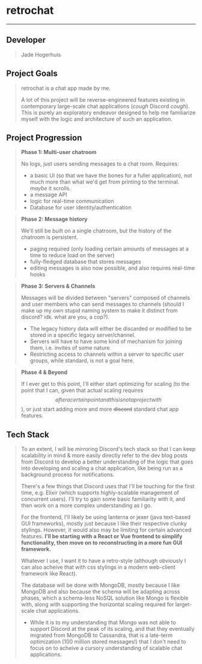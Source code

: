 # retrochat
---

## Developer
> Jade Hogerhuis

## Project Goals
> retrochat is a chat app made by me.
> 
> A lot of this project will be reverse-engineered features existing in contemporary large-scale chat applications (*cough* Discord *cough*).
> This is purely an exploratory endeavor designed to help me familiarize myself with the logic and architecture of such an application. 

## Project Progression
> **Phase 1: Multi-user chatroom** 
> 
> No logs, just users sending messages to a chat room. Requires: 
> - a basic UI (so that we have the bones for a fuller application), not much more than what we'd get from printing to the terminal. *maybe* it scrolls.
> - a message API 
> - logic for real-time communication
> - Database for user identity/authentication

> **Phase 2: Message history**
> 
> We'll still be built on a single chatroom, but the history of the chatroom is persistent.
> - paging required (only loading certain amounts of messages at a time to reduce load on the server)
> - fully-fledged database that stores messages
> - editing messages is also now possible, and also requires real-time hooks

> **Phase 3: Servers & Channels**
> 
> Messages will be divided between "servers" composed of channels and user members who can send messages to channels (should I make up my own stupid naming system to make it distinct from discord? idk. what are you, a cop?).
> - The legacy history data will either be discarded or modified to be stored in a specific legacy server/channel.
> - Servers will have to have some kind of mechanism for joining them, i.e. invites of some nature. 
> - Restricting access to channels within a server to specific user groups, while standard, is not a goal here. 

> **Phase 4 & Beyond**
>
> If I ever get to this point, I'll either start optimizing for scaling (to the point that I can, given that actual scaling requires $$ after a certain point and this is not a project with $$), or just start adding more and more ~~discord~~ standard chat app features.

## Tech Stack
> To an extent, I will be mirroring Discord's tech stack so that I can keep scalability in mind & more easily directly refer to the dev blog posts from Discord to develop a better understanding of the logic that goes into developing and scaling a chat application, like being run as a background process for notifications. 
> 
> There's a few things that Discord uses that I'll be touching for the first time, e.g. Elixir (which supports highly-scalable management of concurrent users). I'll try to gain some basic familiarity with it, and then work on a more complex understanding as I go.
>
> For the frontend, I'll likely be using lanterna or jexer (java text-based GUI frameworks), mostly just because I like their respective clunky stylings. However, it would also may be limiting for certain advanced features. **I'll be starting with a React or Vue frontend to simplify functionality, then move on to reconstructing in a more fun GUI framework.**
> 
> Whatever I use, I want it to have a retro-style (although obviously I can also acheive that with css stylings in a modern web-client framework like React). 
>
> The database will be done with MongoDB, mostly because I like MongoDB and also because the schema will be adapting across phases, which a schema-less NoSQL solution like Mongo is flexible with, along with supporting the horizontal scaling required for larget-scale chat applications.
> -  While it is to my understanding that Mongo was not able to support Discord at the peak of its scaling, and that they eventually migrated from MongoDB to Cassandra, that is a late-term optimization (100 million stored messages!) that I don't need to focus on to acheive a cursory understanding of scalable chat applications.